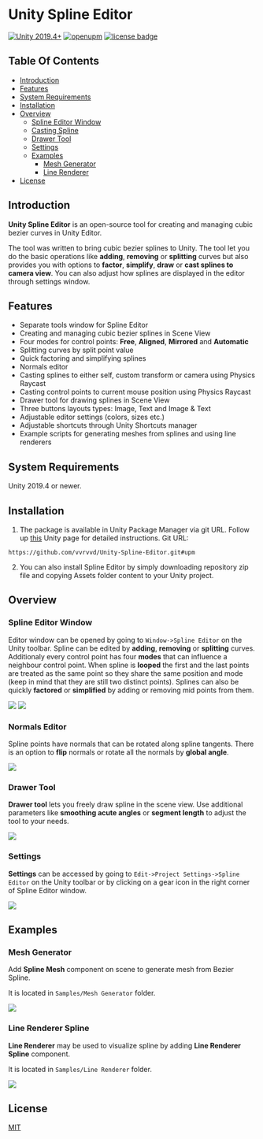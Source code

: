 # Unity Spline Editor
[![Unity 2019.4+](https://img.shields.io/badge/unity-2019.4%2B-blue.svg)](https://unity3d.com/get-unity/download) [![openupm](https://img.shields.io/npm/v/com.vvrvvd.spline-editor?label=openupm&registry_uri=https://package.openupm.com)](https://openupm.com/packages/com.vvrvvd.spline-editor/) [![license badge](https://img.shields.io/badge/license-MIT-green.svg)](LICENSE)

## Table Of Contents

- [Introduction](#introduction)
- [Features](#features)
- [System Requirements](#system-requirements)
- [Installation](#installation)
- [Overview](#overview)
	- [Spline Editor Window](#spline-editor-window)
	- [Casting Spline](#casting-spline)
	- [Drawer Tool](#drawer-tool)
	- [Settings](#settings)
	- [Examples](#examples)
		- [Mesh Generator](#mesh-spline)
		- [Line Renderer](#line-renderer)
- [License](#license)

## Introduction <a name="introduction"></a>

**Unity Spline Editor** is an open-source tool for creating and managing cubic bezier curves in Unity Editor. 

The tool was written to bring cubic bezier splines to Unity. The tool let you do the basic operations like **adding**, **removing** or **splitting** curves but also provides you with options to **factor**, **simplify**, **draw** or **cast splines to camera view**. You can also adjust how splines are displayed in the editor through settings window. 

## Features <a name="features"></a>

- Separate tools window for Spline Editor
- Creating and managing cubic bezier splines in Scene View
- Four modes for control points: **Free**, **Aligned**, **Mirrored** and **Automatic**
- Splitting curves by split point value
- Quick factoring and simplifying splines
- Normals editor
- Casting splines to either self, custom transform or camera using Physics Raycast
- Casting control points to current mouse position using Physics Raycast
- Drawer tool for drawing splines in Scene View
- Three buttons layouts types: Image, Text and Image & Text
- Adjustable editor settings (colors, sizes etc.)
- Adjustable shortcuts through Unity Shortcuts manager
- Example scripts for generating meshes from splines and using line renderers

## System Requirements <a name="system-requirements"></a>

Unity 2019.4 or newer.

## Installation <a name="installation"></a>

1. The package is available in Unity Package Manager via git URL. Follow up [this](https://docs.unity3d.com/Manual/upm-ui-giturl.html) Unity page for detailed instructions. Git URL:
```
https://github.com/vvrvvd/Unity-Spline-Editor.git#upm
```
2. You can also install Spline Editor by simply downloading repository zip file and copying Assets folder content to your Unity project.

## Overview <a name="overview"></a>

### Spline Editor Window <a name="spline-editor-window"></a>

Editor window can be opened by going to `Window->Spline Editor` on the Unity toolbar. Spline can be edited by **adding**, **removing** or **splitting** curves. Additionaly every control point has four **modes** that can influence a neighbour control point. When spline is **looped** the first and the last points are treated as the same point so they share the same position and mode (keep in mind that they are still two distinct points). Splines can also be quickly **factored** or **simplified** by adding or removing mid points from them.

 <img src="https://i.imgur.com/4gnWIvc.gif">
 <img src="https://i.imgur.com/I5uwhxj.gif">

### Normals Editor <a name="casting-spline"></a>

Spline points have normals that can be rotated along spline tangents. There is an option to **flip** normals or rotate all the normals by **global angle**.

 <img src="https://i.imgur.com/OnkY3z2.gif">

### Drawer Tool <a name="drawer-tool"></a>

**Drawer tool** lets you freely draw spline in the scene view. Use additional parameters like **smoothing acute angles** or **segment length** to adjust the tool to your needs.

 <img src="https://i.imgur.com/sSQlFne.gif">

### Settings <a name="settings"></a>

**Settings** can be accessed by going to `Edit->Project Settings->Spline Editor` on the Unity toolbar or by clicking on a gear icon in the right corner of Spline Editor window.

 <img src="https://i.imgur.com/kG2aeke.gif">
 
 
## Examples <a name="example"></a>

### Mesh Generator <a name="mesh-spline"></a>
Add **Spline Mesh** component on scene to generate mesh from Bezier Spline.

It is located in `Samples/Mesh Generator` folder.

 <img src="https://i.imgur.com/gC0KoT8.gif">
 
### Line Renderer Spline <a name="mesh-spline"></a>
**Line Renderer** may be used to visualize spline by adding **Line Renderer Spline** component.

It is located in `Samples/Line Renderer` folder.

 <img src="https://i.imgur.com/goQc1uk.gif">
 
 ## License <a name="license"></a>
 
[MIT](LICENSE)
